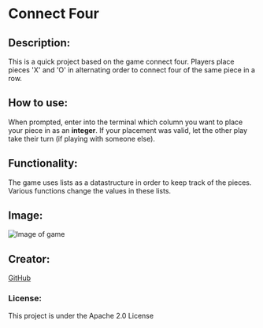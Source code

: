 # Connect Four

## Description:
This is a quick project based on the game connect four. Players place pieces 'X' and 'O' in alternating order to connect four of the same piece in a row.

## How to use:
When prompted, enter into the terminal which column you want to place your piece in as an __**integer**__.
If your placement was valid, let the other play take their turn (if playing with someone else).

## Functionality:
The game uses lists as a datastructure in order to keep track of the pieces. Various functions
change the values in these lists.

## Image:
![Image of game](https://i.gyazo.com/659a968673f9455122fb89f0672c42f1.png)


## Creator:
[GitHub](https://github.com/shiahalan)

### License:
This project is under the Apache 2.0 License
